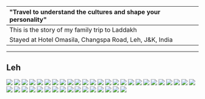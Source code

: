 | "Travel to understand the cultures and shape your personality"|
| :--- |
| This is the story of my family trip to Laddakh|
| Stayed at Hotel Omasila, Changspa Road, Leh, J&K, India |

---

##  Leh
![](https://github.com/inbravo/travel/blob/master/september-2018/images/IMG_20180928_112956.jpg)
![](https://github.com/inbravo/travel/blob/master/september-2018/images/IMG_20180928_134456.jpg)
![](https://github.com/inbravo/travel/blob/master/september-2018/images/IMG_20180928_135136.jpg)
![](https://github.com/inbravo/travel/blob/master/september-2018/images/IMG_20180928_203027_HHT.jpg)
![](https://github.com/inbravo/travel/blob/master/september-2018/images/IMG_20180929_100249.jpg)
![](https://github.com/inbravo/travel/blob/master/september-2018/images/IMG_20180929_104330.jpg)
![](https://github.com/inbravo/travel/blob/master/september-2018/images/IMG_20180929_104505.jpg)
![](https://github.com/inbravo/travel/blob/master/september-2018/images/IMG_20180929_105122.jpg)
![](https://github.com/inbravo/travel/blob/master/september-2018/images/IMG_20180929_112417_HDR.jpg)
![](https://github.com/inbravo/travel/blob/master/september-2018/images/IMG_20180930_110226.jpg)
![](https://github.com/inbravo/travel/blob/master/september-2018/images/IMG_20180930_111043.jpg)
![](https://github.com/inbravo/travel/blob/master/september-2018/images/IMG_20180930_121918.jpg)
![](https://github.com/inbravo/travel/blob/master/september-2018/images/IMG_20180930_125947.jpg)
![](https://github.com/inbravo/travel/blob/master/september-2018/images/IMG_20180930_140323.jpg)
![](https://github.com/inbravo/travel/blob/master/september-2018/images/IMG_20180930_141133.jpg)
![](https://github.com/inbravo/travel/blob/master/september-2018/images/IMG_20180930_141351.jpg)
![](https://github.com/inbravo/travel/blob/master/september-2018/images/IMG_20180930_144311.jpg)
![](https://github.com/inbravo/travel/blob/master/september-2018/images/IMG_20180930_145412.jpg)
![](https://github.com/inbravo/travel/blob/master/september-2018/images/IMG_20180930_173112.jpg)
![](https://github.com/inbravo/travel/blob/master/september-2018/images/IMG_20180930_173303.jpg)
![](https://github.com/inbravo/travel/blob/master/september-2018/images/IMG_20181001_062839.jpg)
![](https://github.com/inbravo/travel/blob/master/september-2018/images/IMG_20181001_064428.jpg)
![](https://github.com/inbravo/travel/blob/master/september-2018/images/IMG_20181001_064510.jpg)
![](https://github.com/inbravo/travel/blob/master/september-2018/images/IMG_20181001_094334.jpg)
![](https://github.com/inbravo/travel/blob/master/september-2018/images/IMG_20181001_095541.jpg)
![](https://github.com/inbravo/travel/blob/master/september-2018/images/IMG_20181001_100653.jpg)
![](https://github.com/inbravo/travel/blob/master/september-2018/images/IMG_20181001_103549.jpg)
![](https://github.com/inbravo/travel/blob/master/september-2018/images/IMG_20181001_113216.jpg)
![](https://github.com/inbravo/travel/blob/master/september-2018/images/IMG_20181001_113714.jpg)
![](https://github.com/inbravo/travel/blob/master/september-2018/images/IMG_20181001_115352.jpg)
![](https://github.com/inbravo/travel/blob/master/september-2018/images/IMG_20181001_130325.jpg)
![](https://github.com/inbravo/travel/blob/master/september-2018/images/IMG_20181001_131255.jpg)
![](https://github.com/inbravo/travel/blob/master/september-2018/images/IMG_20181001_131324.jpg)
![](https://github.com/inbravo/travel/blob/master/september-2018/images/IMG_20181001_141806.jpg)
![](https://github.com/inbravo/travel/blob/master/september-2018/images/IMG_20181001_141826.jpg)
![](https://github.com/inbravo/travel/blob/master/september-2018/images/IMG_20181001_141828.jpg)
![](https://github.com/inbravo/travel/blob/master/september-2018/images/IMG_20181001_175908.jpg)
![](https://github.com/inbravo/travel/blob/master/september-2018/images/IMG_20181001_175915.jpg)
![](https://github.com/inbravo/travel/blob/master/september-2018/images/IMG_20181002_113316.jpg)
![](https://github.com/inbravo/travel/blob/master/september-2018/images/IMG_20181002_120705.jpg)
![](https://github.com/inbravo/travel/blob/master/september-2018/images/IMG_20181002_134551.jpg)
